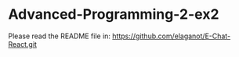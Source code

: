 # Advanced-Programming-2-ex2

Please read the README file in: https://github.com/elaganot/E-Chat-React.git
